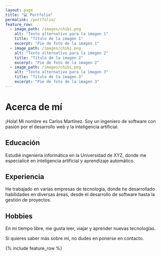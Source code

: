 ```yaml
---
layout: page
title: "💻 Portfolio"
permalink: /portfolio/
feature_row:
  - image_path: /images/chibi.png
    alt: "Texto alternativo para la imagen 1"
    title: "Título de la imagen 1"
    excerpt: "Pie de foto de la imagen 1"
  - image_path: /images/chibi.png
    alt: "Texto alternativo para la imagen 2"
    title: "Título de la imagen 2"
    excerpt: "Pie de foto de la imagen 2"
  - image_path: /images/chibi.png
    alt: "Texto alternativo para la imagen 3"
    title: "Título de la imagen 3"
    excerpt: "Pie de foto de la imagen 3"
---
```


# Acerca de mí

¡Hola! Mi nombre es Carlos Martínez. Soy un ingeniero de software con pasión por el desarrollo web y la inteligencia artificial.

## Educación

Estudié ingeniería informática en la Universidad de XYZ, donde me especialicé en inteligencia artificial y aprendizaje automático.

## Experiencia

He trabajado en varias empresas de tecnología, donde he desarrollado habilidades en diversas áreas, desde el desarrollo de software hasta la gestión de proyectos.

## Hobbies

En mi tiempo libre, me gusta leer, viajar y aprender nuevas tecnologías.

Si quieres saber más sobre mí, no dudes en ponerse en contacto.

{% include feature_row %}